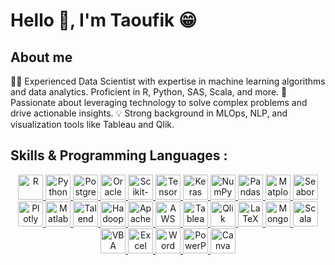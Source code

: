 # Hello 👋, I'm Taoufik 😁

## About me

👨‍💻 Experienced Data Scientist with expertise in machine learning algorithms and data analytics. Proficient in R, Python, SAS, Scala, and more. 🚀 Passionate about leveraging technology to solve complex problems and drive actionable insights. 💡 Strong background in MLOps, NLP, and visualization tools like Tableau and Qlik.

## Skills & Programming Languages :   

<p align="center">

  <a href="https://www.r-project.org" target="_blank">
    <img src="https://img.shields.io/badge/-R-276DC3?style=flat&logo=r&logoColor=white" alt="R" height="40">
  </a>
  
  <a href="https://www.python.org" target="_blank">
    <img src="https://img.shields.io/badge/-Python-3776AB?style=flat&logo=python&logoColor=white" alt="Python" height="40">
  </a>

   <a href="https://www.postgresql.org" target="_blank">
    <img src="https://img.shields.io/badge/-PostgreSQL-336791?style=flat&logo=postgresql&logoColor=white" alt="PostgreSQL" height="40">
  </a>

  <a href="https://www.oracle.com" target="_blank">
    <img src="https://img.shields.io/badge/-Oracle-F80000?style=flat&logo=oracle&logoColor=white" alt="Oracle" height="40">
  </a>

  <a href="https://scikit-learn.org" target="_blank">
    <img src="https://img.shields.io/badge/-Scikit--learn-F7931E?style=flat&logo=scikit-learn&logoColor=white" alt="Scikit-learn" height="40">
  </a>
    <a href="https://www.tensorflow.org" target="_blank">
    <img src="https://img.shields.io/badge/-TensorFlow-FF6F00?style=flat&logo=tensorflow&logoColor=white" alt="TensorFlow" height="40">
  </a>
  <a href="https://keras.io" target="_blank">
    <img src="https://img.shields.io/badge/-Keras-D00000?style=flat&logo=keras&logoColor=white" alt="Keras" height="40">
  </a>
<a href="https://numpy.org" target="_blank">
  <img src="https://img.shields.io/badge/-NumPy-013243?style=flat&logo=numpy&logoColor=white" alt="NumPy" height="40">
</a>

  <a href="https://pandas.pydata.org" target="_blank">
    <img src="https://img.shields.io/badge/-Pandas-150458?style=flat&logo=pandas&logoColor=white" alt="Pandas" height="40">
  </a>
    <a href="https://matplotlib.org" target="_blank">
    <img src="https://img.shields.io/badge/-Matplotlib-FF7400?style=flat&logo=matplotlib&logoColor=white" alt="Matplotlib" height="40">
  </a>
  <a href="https://seaborn.pydata.org" target="_blank">
    <img src="https://img.shields.io/badge/-Seaborn-3776AB?style=flat&logo=seaborn&logoColor=white" alt="Seaborn" height="40">
  </a>

  <a href="https://plotly.com" target="_blank">
    <img src="https://img.shields.io/badge/-Plotly-239120?style=flat&logo=plotly&logoColor=white" alt="Plotly" height="40">
  </a>

  <a href="https://www.mathworks.com/products/matlab.html" target="_blank">
    <img src="https://img.shields.io/badge/-Matlab-0076A8?style=flat&logo=mathworks&logoColor=white" alt="Matlab" height="40">
  </a>
  <a href="https://www.talend.com" target="_blank">
    <img src="https://img.shields.io/badge/-Talend-1670BE?style=flat&logo=talend&logoColor=white" alt="Talend" height="40">
  </a>
 <a href="https://hadoop.apache.org" target="_blank">
    <img src="https://img.shields.io/badge/-Hadoop-FF7F0E?style=flat&logo=apache&logoColor=white" alt="Hadoop" height="40">
  </a>

  <a href="https://spark.apache.org" target="_blank">
    <img src="https://img.shields.io/badge/-Apache%20Spark-E25A1C?style=flat&logo=apache-spark&logoColor=white" alt="Apache Spark" height="40">
  </a>

  <a href="https://aws.amazon.com" target="_blank">
    <img src="https://img.shields.io/badge/-AWS-232F3E?style=flat&logo=amazon-aws&logoColor=white" alt="AWS" height="40">
  </a>
  <a href="https://www.tableau.com" target="_blank">
    <img src="https://img.shields.io/badge/-Tableau-E97627?style=flat&logo=tableau&logoColor=white" alt="Tableau" height="40">
  </a>
  <a href="https://www.qlik.com" target="_blank">
    <img src="https://img.shields.io/badge/-Qlik-0070C0?style=flat&logo=qlik&logoColor=green" alt="Qlik" height="40">
  </a>
  <a href="https://www.latex-project.org" target="_blank">
    <img src="https://img.shields.io/badge/-LaTeX-008080?style=flat&logo=latex&logoColor=white" alt="LaTeX" height="40">
  </a>
  <a href="https://www.mongodb.com" target="_blank">
    <img src="https://img.shields.io/badge/-MongoDB-47A248?style=flat&logo=mongodb&logoColor=white" alt="MongoDB" height="40">
  </a>

  <a href="https://www.scala-lang.org" target="_blank">
    <img src="https://img.shields.io/badge/-Scala-DC322F?style=flat&logo=scala&logoColor=white" alt="Scala" height="40">
  </a>

  <a href="https://docs.microsoft.com/en-us/office/vba/api/overview/excel" target="_blank">
    <img src="https://img.shields.io/badge/-VBA-007ACC?style=flat&logo=microsoft-excel&logoColor=white" alt="VBA" height="40">
  </a>

  <a href="https://www.microsoft.com/en-us/microsoft-365" target="_blank">
    <img src="https://img.shields.io/badge/-Excel-217346?style=flat&logo=microsoft-excel&logoColor=white" alt="Excel" height="40">
</a>

<a href="https://www.microsoft.com/en-us/microsoft-365" target="_blank">
    <img src="https://img.shields.io/badge/-Word-2B579A?style=flat&logo=microsoft-word&logoColor=white" alt="Word" height="40">
</a>
<a href="https://www.microsoft.com/en-us/microsoft-365" target="_blank">
    <img src="https://img.shields.io/badge/-PowerPoint-B7472A?style=flat&logo=microsoft-powerpoint&logoColor=white" alt="PowerPoint" height="40">
</a>
<a href="https://www.canva.com" target="_blank">
    <img src="https://img.shields.io/badge/-Canva-00C4CC?style=flat&logo=canva&logoColor=white" alt="Canva" height="40">
</a>


</p> 

